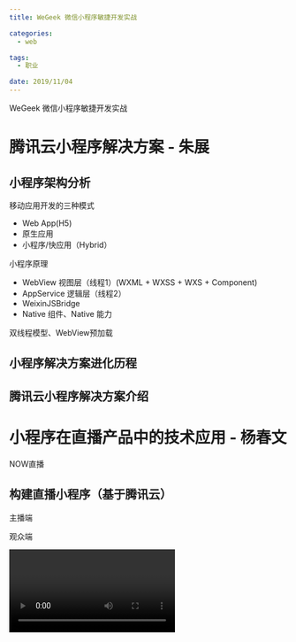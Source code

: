 ```yaml
---
title: WeGeek 微信小程序敏捷开发实战

categories:
  - web

tags:
  - 职业

date: 2019/11/04
---
```


WeGeek 微信小程序敏捷开发实战

<!-- more -->

# 腾讯云小程序解决方案 - 朱展

## 小程序架构分析

移动应用开发的三种模式

* Web App(H5)
* 原生应用
* 小程序/快应用（Hybrid）

小程序原理

* WebView 视图层（线程1）(WXML + WXSS + WXS + Component)
* AppService 逻辑层（线程2）
* WeixinJSBridge
* Native 组件、Native 能力

双线程模型、WebView预加载

## 小程序解决方案进化历程

## 腾讯云小程序解决方案介绍

# 小程序在直播产品中的技术应用 - 杨春文

NOW直播

## 构建直播小程序（基于腾讯云）

<live-pusher /> 主播端

<live-player /> 观众端

<video />

<image />

* 申请腾讯云直播服务
* 获取加密私钥
* 部署自己的业务后台（提供现成代码）
* 生成主播端地址（上行）
* 生成观众端地址（下行）
* 开启小程序

## 布局之痛

弹幕

* video 等 native 组件无法和 WebView 元素重叠
* 视频与直播间元素的混排实现，但是无法把弹幕滚动且防止视频上
* cover-view 组件与普通组件差异太大
* canvas 实现：视频上的点赞动画

## 谈谈setData优化

* 避免频繁 setData，一次返回多条消息，滚动展示，避免一条条 setData
* onHide 时停止数据更新

## 大图片之殇

大图片造成页面切换延迟、卡顿，内存占用过多被销毁

按需加载、懒加载

## 预加载

页面切换

A -> B -> fetch -> data -> render

A 到 B 之前的切换是很耗时的，可不可以在这段时间做些事情？

A -> B 时 fetch -> data -> local data

B -> get data -> render

把串行改成并行

# 如何开发一款小游戏 - 邹伟

# 有赞商城小程序 - 施德来

H5 与 native 的痛点

PWA - Google，让 Web 可以离线缓存、消息推送

Hybrid App - PhoneGap、Ionic (WebView - JS Bridge -> Native Runtime)

JS Native App - React Native、Weex (JS Runtime -> JS Bridge -> Native Runtime)

JS Native App - 小程序（微信操作系统）

很多 H5 需要高阶能力才能解决的问题，被小程序降维解决了

## 如何同时产出海量独立的微商城小程序

模版ID + ext.json

## 一套代码两个马甲

webpack + 2个 app.json (公共、专享) -> merge -> 1个app.json

## 富文本

wxParse

rich-text

## 体积越来越大

wxapp-webpack-plugin （代码精简）

分包加载

## 如何提高开发效率

zan-ui

zan-proxy

体验版、稳定版机制

体验版内测商家群

# 从小程序到小程序云开发 - Heyli

云开发：云函数、云数据库、云存储

云开发模式

## 腾讯相册小程序分享二维码优化

* 小程序码不能存太多信息
* 二维码中包含了 name, ownerid, page 等大量信息，在某些机型上无法有效识别

iPhone 6, iPhone 6P 等机型由于内存限制，识别能力比其他机型略差，有些比较模糊的图，可能会有识别问题，正在努力优化中

云开发解决方案：

小程序码只需记下一个ID，具体信息存储在小程序云的数据库中，大大提升识别度

## 在云函数中使用 request 调用接口，不用配置域名

# 从0到1快速开发电商小程序 - 钟鑫 - 京东高级前端工程师

Taro 框架多端组件及 API 相关，还有京东购物小程序首页和搜索

* index
* user
* shop
* cart
* order

# 结合AI实现智能美颜相册 - 王伟嘉 - 腾讯云研发工程师

腾讯云开启「AI识别人脸」
